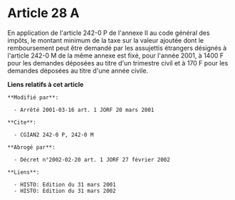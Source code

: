 # Article 28 A

En application de l'article 242-0 P de l'annexe II au code général des impôts, le montant minimum de la taxe sur la valeur
ajoutée dont le remboursement peut être demandé par les assujettis étrangers désignés à l'article 242-0 M de la même annexe
est fixé, pour l'année 2001, à 1400 F pour les demandes déposées au titre d'un trimestre civil et à 170 F pour les demandes
déposées au titre d'une année civile.

**Liens relatifs à cet article**

	**Modifié par**:

	  - Arrêté 2001-03-16 art. 1 JORF 20 mars 2001

	**Cite**:

	  - CGIAN2 242-0 P, 242-0 M

	**Abrogé par**:

	  - Décret n°2002-02-20 art. 1 JORF 27 février 2002

	**Liens**:

	  - HISTO: Edition du 31 mars 2001
	  - HISTO: Edition du 31 mars 2002
